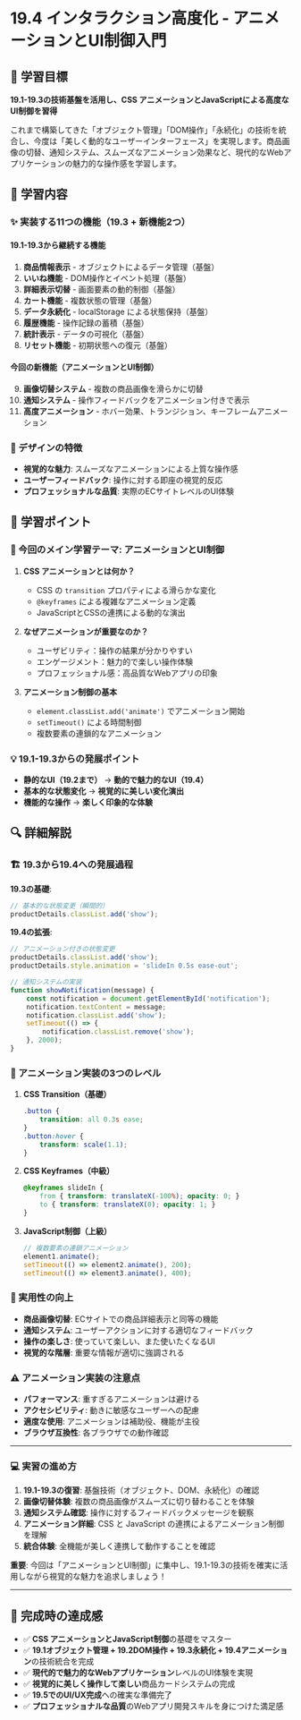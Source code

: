 # 19.4 インタラクション高度化 - アニメーションとUI制御入門

## 🎯 学習目標

**19.1-19.3の技術基盤を活用し、CSS アニメーションとJavaScriptによる高度なUI制御を習得**

これまで構築してきた「オブジェクト管理」「DOM操作」「永続化」の技術を統合し、今度は「美しく動的なユーザーインターフェース」を実現します。商品画像の切替、通知システム、スムーズなアニメーション効果など、現代的なWebアプリケーションの魅力的な操作感を学習します。

## 📖 学習内容

### ✨ 実装する11つの機能（19.3 + 新機能2つ）

#### 19.1-19.3から継続する機能
1. **商品情報表示** - オブジェクトによるデータ管理（基盤）
2. **いいね機能** - DOM操作とイベント処理（基盤）
3. **詳細表示切替** - 画面要素の動的制御（基盤）
4. **カート機能** - 複数状態の管理（基盤）
5. **データ永続化** - localStorage による状態保持（基盤）
6. **履歴機能** - 操作記録の蓄積（基盤）
7. **統計表示** - データの可視化（基盤）
8. **リセット機能** - 初期状態への復元（基盤）

#### 今回の新機能（アニメーションとUI制御）
9. **画像切替システム** - 複数の商品画像を滑らかに切替
10. **通知システム** - 操作フィードバックをアニメーション付きで表示
11. **高度アニメーション** - ホバー効果、トランジション、キーフレームアニメーション

### 🎨 デザインの特徴

- **視覚的な魅力**: スムーズなアニメーションによる上質な操作感
- **ユーザーフィードバック**: 操作に対する即座の視覚的反応
- **プロフェッショナルな品質**: 実際のECサイトレベルのUI体験

## 📝 学習ポイント

### 🔧 今回のメイン学習テーマ: アニメーションとUI制御

1. **CSS アニメーションとは何か？**
   - CSS の `transition` プロパティによる滑らかな変化
   - `@keyframes` による複雑なアニメーション定義
   - JavaScriptとCSSの連携による動的な演出

2. **なぜアニメーションが重要なのか？**
   - ユーザビリティ：操作の結果が分かりやすい
   - エンゲージメント：魅力的で楽しい操作体験
   - プロフェッショナル感：高品質なWebアプリの印象

3. **アニメーション制御の基本**
   - `element.classList.add('animate')` でアニメーション開始
   - `setTimeout()` による時間制御
   - 複数要素の連鎖的なアニメーション

### 💡 19.1-19.3からの発展ポイント

- **静的なUI（19.2まで）** → **動的で魅力的なUI（19.4）**
- **基本的な状態変化** → **視覚的に美しい変化演出**
- **機能的な操作** → **楽しく印象的な体験**

## 🔍 詳細解説

### 🏗️ 19.3から19.4への発展過程

**19.3の基礎**:
```javascript
// 基本的な状態変更（瞬間的）
productDetails.classList.add('show');
```

**19.4の拡張**:
```javascript
// アニメーション付きの状態変更
productDetails.classList.add('show');
productDetails.style.animation = 'slideIn 0.5s ease-out';

// 通知システムの実装
function showNotification(message) {
    const notification = document.getElementById('notification');
    notification.textContent = message;
    notification.classList.add('show');
    setTimeout(() => {
        notification.classList.remove('show');
    }, 2000);
}
```

### 🎯 アニメーション実装の3つのレベル

1. **CSS Transition（基礎）**
   ```css
   .button {
       transition: all 0.3s ease;
   }
   .button:hover {
       transform: scale(1.1);
   }
   ```

2. **CSS Keyframes（中級）**
   ```css
   @keyframes slideIn {
       from { transform: translateX(-100%); opacity: 0; }
       to { transform: translateX(0); opacity: 1; }
   }
   ```

3. **JavaScript制御（上級）**
   ```javascript
   // 複数要素の連鎖アニメーション
   element1.animate();
   setTimeout(() => element2.animate(), 200);
   setTimeout(() => element3.animate(), 400);
   ```

### 🚀 実用性の向上

- **商品画像切替**: ECサイトでの商品詳細表示と同等の機能
- **通知システム**: ユーザーアクションに対する適切なフィードバック
- **操作の楽しさ**: 使っていて楽しい、また使いたくなるUI
- **視覚的な階層**: 重要な情報が適切に強調される

### ⚠️ アニメーション実装の注意点

- **パフォーマンス**: 重すぎるアニメーションは避ける
- **アクセシビリティ**: 動きに敏感なユーザーへの配慮
- **適度な使用**: アニメーションは補助役、機能が主役
- **ブラウザ互換性**: 各ブラウザでの動作確認

---

### 💻 実習の進め方

1. **19.1-19.3の復習**: 基盤技術（オブジェクト、DOM、永続化）の確認
2. **画像切替体験**: 複数の商品画像がスムーズに切り替わることを体験
3. **通知システム確認**: 操作に対するフィードバックメッセージを観察
4. **アニメーション詳細**: CSS と JavaScript の連携によるアニメーション制御を理解
5. **統合体験**: 全機能が美しく連携して動作することを確認

**重要**: 今回は「アニメーションとUI制御」に集中し、19.1-19.3の技術を確実に活用しながら視覚的な魅力を追求しましょう！

---

## 🎉 完成時の達成感

- ✅ **CSS アニメーションとJavaScript制御**の基礎をマスター
- ✅ **19.1オブジェクト管理 + 19.2DOM操作 + 19.3永続化 + 19.4アニメーション**の技術統合を完成
- ✅ **現代的で魅力的なWebアプリケーション**レベルのUI体験を実現
- ✅ **視覚的に美しく操作して楽しい**商品カードシステムの完成
- ✅ **19.5でのUI/UX完成**への確実な準備完了
- ✅ **プロフェッショナルな品質**のWebアプリ開発スキルを身につけた満足感